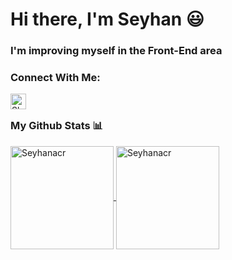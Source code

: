 # Hi there, I'm Seyhan 😃
### I'm improving myself in the Front-End area 
### Connect With Me:
<a href="https://www.linkedin.com/in/seyhan-acar-5b8947186/">
<img align= "left" alt="Shubham LinkdeIN" width="25px" src="https://cdn.jsdelivr.net/npm/simple-icons@v3/icons/linkedin.svg" />
</a>
<br>

### My Github Stats 📊 <br>

<a href="https://github.com/Seyhanacr">
  <img height="165em" align="center" src="https://github-readme-stats.vercel.app/api?username=Seyhanacr&show_icons=true&locale=en&theme=algolia&include_all_commits=true&count_private=true" alt="Seyhanacr"/>
  <img height="165em" align="center" src="https://github-readme-stats.vercel.app/api/top-langs?username=Seyhanacr&show_icons=true&locale=en&layout=compact&langs_count=8&theme=algolia" alt="Seyhanacr"/>
</a>
 
</a>

